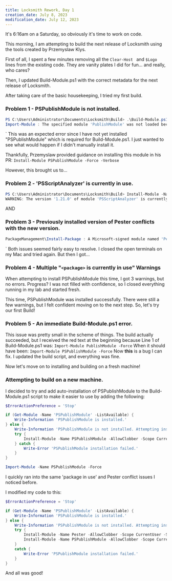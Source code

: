 ```yaml
---
title: Locksmith Rework, Day 1
creation_date: July 8, 2023
modification_date: July 12, 2023
---
```

It's 6:16am on a Saturday, so obviously it's time to work on code. 

This morning, I am attempting to build the next release of Locksmith using the tools created by Przemyslaw Klys. 

First of all, I spent a few minutes removing all the 
`Clear-Host `
and 
`$Logo `
lines from the existing code. They are vanity plates I did for fun... and really, who cares?

Then, I updated Build-Module.ps1 with the correct metadata for the next release of Locksmith. 

After taking care of the basic housekeeping, I tried my first build.

### Problem 1 - PSPublishModule is not installed.
```powershell
PS C:\Users\Administrator\Documents\Locksmith\Build> .\Build-Module.ps1
Import-Module : The specified module 'PublishModule' was not loaded because no valid module file was found in any module directory.                             At C:\Users\Administrator\Documents\Locksmith\Build\Build-Module.ps1:1 char:1    + Import-Module PublishModule -Force                                  
```
`
This was an expected error since I have not yet installed "PSPublishModule" which is required for Build-Module.ps1. I just wanted to see what would happen if I didn't manually install it.

Thankfully, Przemyslaw provided guidance on installing this module in his PR:
`Install-Module PSPublishModule -Force -Verbose`

However, this brought us to...

### Problem 2 - 'PSScriptAnalyzer' is currently in use.
``` powershell
PS C:\Users\Administrator\Documents\Locksmith\Build> Install-Module -Name PSPublishModule -AllowClobber -Force
WARNING: The version '1.21.0' of module 'PSScriptAnalyzer' is currently in use. Retry the operation after closing the applications.
```
AND
### Problem 3  - Previously installed version of Pester conflicts with the new version.
```powershell
PackageManagement\Install-Package : A Microsoft-signed module named 'Pester' with version '3.4.0' that was previously installed conflicts with the new module 'Pester' from publisher 'CN=DigiCert Assured ID Root CA, OU=www.digicert.com, O=DigiCert Inc, C=US' with version '5.5.0'. Installing the new module may result in system instability. If you still want to install or update, use -SkipPublisherCheck parameter.
```
`
Both issues seemed fairly easy to resolve. I closed the open terminals on my Mac and tried again. But then I got...
### Problem 4 - Multiple "`<package>` is currently in use" Warnings 
When attempting to install PSPublishModule this time, I got 3 warnings, but no errors. Progress? I was not filled with confidence, so I closed everything running in my lab and started fresh.

This time, PSPublishModule was installed successfully. There were still a few warnings, but I felt confident moving on to the next step. So, let's try our first Build!

### Problem 5 - An immediate Build-Module.ps1 error.
This issue was pretty small in the scheme of things. The build actually succeeded, but I received the red text at the beginning because Line 1 of Build-Module.ps1 was:
`Import-Module PublishModule -Force`
When it should have been:
`Import-Module PSPublishModule -Force`
Now **this** is a bug I can fix.  I updated the build script, and everything was fine.

Now let's move on to installing and building on a fresh machine!
### Attempting to build on a new machine.
I decided to try and add auto-installation of PSPublishModule to the Build-Module.ps1 script to make it easier to use by adding the following:
```powershell
$ErrorActionPreference = 'Stop'

if (Get-Module -Name 'PSPublishModule' -ListAvailable) { 
    Write-Information 'PSPublishModule is installed.'
} else {
    Write-Information 'PSPublishModule is not installed. Attempting installation.'
    try {
        Install-Module -Name PSPublishModule -AllowClobber -Scope CurrentUser -Force
    } catch {
        Write-Error 'PSPublishModule installation failed.'
    }
}

Import-Module -Name PSPublishModule -Force
```
I quickly ran into the same 'package in use' and Pester conflict issues I noticed before.

I modified my code to this:  
```powershell
$ErrorActionPreference = 'Stop'

if (Get-Module -Name 'PSPublishModule' -ListAvailable) { 
    Write-Information 'PSPublishModule is installed.'
} else {
    Write-Information 'PSPublishModule is not installed. Attempting installation.'
    try {
        Install-Module -Name Pester -AllowClobber -Scope CurrentUser -SkipPublisherChck -Force #ADDED THIS
        Install-Module -Name PSPublishModule -AllowClobber -Scope CurrentUser -Force
    }
    catch {
        Write-Error 'PSPublishModule installation failed.'
    }
}
```

And all was good!

